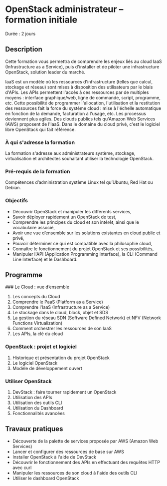 # OpenStack administrateur – formation initiale
Durée : 2 jours

## Description

Cette formation vous permettra de comprendre les enjeux liés au cloud IaaS (Infrastructure as a Service), puis d'installer et de piloter une infrastructure OpenStack, solution leader du marché.

IaaS est un modèle où les ressources d'infrastructure (telles que calcul, stockage et réseau) sont mises à disposition des utilisateurs par le biais d'APIs. Les APIs permettent l'accès à ces ressources par de multiples moyens : interface graphique/web, ligne de commande, script, programme, etc. Cette possibilité de programmer l'allocation, l'utilisation et la restitution des ressources fait la force du système cloud : mise à l'échelle automatique en fonction de la demande, facturation à l'usage, etc. Les processus deviennent plus agiles.
Des clouds publics tels qu'Amazon Web Services (AWS) proposent de l'IaaS. Dans le domaine du cloud privé, c'est le logiciel libre OpenStack qui fait référence.

### À qui s'adresse la formation

La formation s'adresse aux administrateurs système, stockage, virtualisation et architectes souhaitant utiliser la technologie OpenStack.

### Pré-requis de la formation

Compétences d’administration système Linux tel qu’Ubuntu, Red Hat ou Debian.

### Objectifs

* Découvrir OpenStack et manipuler les différents services,
* Savoir déployer rapidement un OpenStack de test,
* Comprendre les principes du cloud et son intérêt, ainsi que le vocabulaire associé,
* Avoir une vue d’ensemble sur les solutions existantes en cloud public et privé,
* Pouvoir déterminer ce qui est compatible avec la philosophie cloud,
* Connaître le fonctionnement du projet OpenStack et ses possibilités,
* Manipuler l'API (Application Programming Interface), la CLI (Command Line Interface) et le Dashboard.

## Programme

### Le Cloud : vue d’ensemble

1. Les concepts du Cloud
2. Comprendre le PaaS (Platform as a Service)
3. Comprendre l'IaaS (Infrastructure as a Service)
4. Le stockage dans le cloud, block, objet et SDS
5. La gestion du réseau SDN (Software Defined Network) et NFV (Network Functions Virtualization)
6. Comment orchestrer les ressources de son IaaS
7. Les APIs, la clé du cloud

### OpenStack : projet et logiciel

1. Historique et présentation du projet OpenStack
2. Le logiciel OpenStack
3. Modèle de développement ouvert

### Utiliser OpenStack

1. DevStack : faire tourner rapidement un OpenStack
2. Utilisation des APIs
3. Utilisation des outils CLI
4. Utilisation du Dashboard
5. Fonctionnalités avancées

## Travaux pratiques
* Découverte de la palette de services proposée par AWS (Amazon Web Services)
* Lancer et configurer des ressources de base sur AWS
* Installer OpenStack à l'aide de DevStack
* Découvrir le fonctionnement des APIs en effectuant des requêtes HTTP avec curl
* Manipuler les ressources de son cloud à l'aide des outils CLI
* Utiliser le dashboard OpenStack

